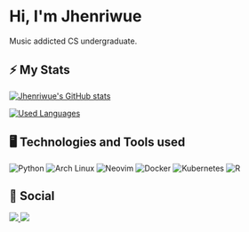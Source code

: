 # Hi, I'm Jhenriwue

Music addicted CS undergraduate.

## ⚡ My Stats
[![Jhenriwue's GitHub stats](https://github-readme-stats.vercel.app/api?username=jhenriwue&theme=gruvbox&custom_title=My%20GitHub%20Stats)](https://github.com/anuraghazra/github-readme-stats)

[![Used Languages](https://github-readme-stats.vercel.app/api/top-langs/?username=jhenriwue&theme=gruvbox&layout=compact&custom_title=Used%20Languages&size_weight=0.1&count_weight=0.9&hide=Jupyter%20Notebook)](https://github.com/anuraghazra/github-readme-stats)

## 🖥️ Technologies and Tools used
![Python](https://img.shields.io/badge/Python-FFD43B?style=for-the-badge&logo=python&logoColor=blue)
![Arch Linux](https://img.shields.io/badge/Arch_Linux-1793D1?style=for-the-badge&logo=arch-linux&logoColor=white)
![Neovim](https://img.shields.io/badge/NeoVim-%2357A143.svg?&style=for-the-badge&logo=neovim&logoColor=white)
![Docker](https://img.shields.io/badge/docker-%230db7ed.svg?style=for-the-badge&logo=docker&logoColor=white)
![Kubernetes](https://img.shields.io/badge/kubernetes-%23326ce5.svg?style=for-the-badge&logo=kubernetes&logoColor=white)
![R](https://img.shields.io/badge/r-%23276DC3.svg?style=for-the-badge&logo=r&logoColor=white)

## 📱 Social 
<a href="https://www.linkedin.com/in/jhenriwue/">
  <img src="https://img.shields.io/badge/LinkedIn-0077B5?style=for-the-badge&logo=linkedin&logoColor=white"/>
</a>
<a href="mailto:jhenriwue@gmail.com">
  <img src="https://img.shields.io/badge/Gmail-D14836?style=for-the-badge&logo=gmail&logoColor=white"/>
</a>
